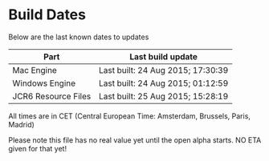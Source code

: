 # Build Dates

Below are the last known dates to updates

Part | Last build update
-----|-----
Mac Engine | Last built: 24 Aug 2015; 17:30:39
Windows Engine | Last built: 24 Aug 2015; 01:12:59
JCR6 Resource Files | Last built: 25 Aug 2015; 15:28:19
All times are in CET (Central European Time: Amsterdam, Brussels, Paris, Madrid)


Please note this file has no real value yet until the open alpha starts. NO ETA given for that yet!

